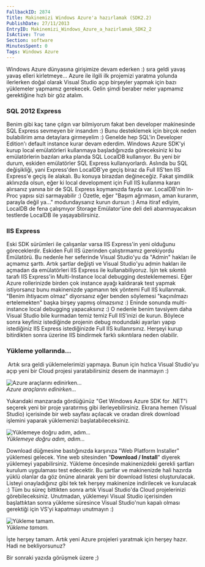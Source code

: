 ```yaml
---
FallbackID: 2874
Title: Makinemizi Windows Azure'a hazırlamak (SDK2.2)
PublishDate: 27/11/2013
EntryID: Makinemizi_Windows_Azure_a_hazirlamak_SDK2_2
IsActive: True
Section: software
MinutesSpent: 0
Tags: Windows Azure
---
```

Windows Azure dünyasına girişimize devam ederken :) sıra geldi yavaş
yavaş elleri kirletmeye... Azure ile ilgili ilk projemizi yaratma
yolunda ilerlerken doğal olarak Visual Studio açıp birşeyler yapmak için
bazı yüklemeler yapmamız gerekecek. Gelin şimdi beraber neler yapmamız
gerektiğine hızlı bir göz atalım.

### SQL 2012 Express

Benim gibi kaç tane çılgın var bilmiyorum fakat ben developer
makinesinde SQL Express sevmeyen bir insandım :) Bunu desteklemek için
birçok neden bulabilirim ama detaylara girmeyelim :) Genelde hep SQL'in
Developer Edition'ı default instance kurar devam ederdim. Windows Azure
SDK'yi kurup local emülatörleri kullanmaya başladığınızda göreceksiniz
ki bu emülatörlerin bazıları arka planda SQL LocalDB kullanıyor. Bu yeni
bir durum, eskiden emülatörler SQL Express kullanıyorlardı. Aslında bu
SQL değişikliği, yani Express'den LocalDB'ye geçiş biraz da Full IIS'ten
IIS Express'e geçiş ile alakalı. Bu konuya birazdan değineceğiz. Fakat
şimdilik aklınızda olsun, eğer ki local development için Full IIS
kullanma kararı alırsanız yanına bir de SQL Express koymanızda fayda
var. LocalDB'nin In-Proc yapısı sizi sarmayabilir :) Özetle, eğer "Başım
ağrımasın, aman kurarım, parayla değil ya..." modundaysanız kurun dursun
:) Ama itiraf ediyim, LocalDB de fena çalışmıyor Storage Emülator'üne
deli deli abanmayacaksın testlerde LocalDB ile yaşayabilirsiniz.

### IIS Express

Eski SDK sürümleri ile çalışanlar varsa IIS Express'in yeni olduğunu
göreceklerdir. Eskiden Full IIS üzerinden çalıştırmamız gerekiyordu
Emülatörü. Bu nedenle her seferinde Visual Studio'yu da "Admin" hakları
ile açmamız şarttı. Artık şartlar değişti ve Visual Studio'yu admin
hakları ile açmadan da emülatörleri IIS Express ile kullanabiliyoruz.
İşin tek sıkıntılı tarafı IIS Express'in Multi-Instance local debugging
desteklememesi. Eğer Azure rollerinizde birden çok instance ayağı
kaldırarak test yapmak istiyorsanız bunu makinenizde yapmanın tek
yöntemi Full IIS kullanmak. "Benim ihtiyacım olmaz" diyorsanız eğer
benden söylemesi "kaçınılmazı ertelemekten" başka birşey yapmış
olmazsınız :) Eninde sonunda multi-instance local debugging yapacaksınız
:) O nedenle benim tavsiyem daha Visual Studio bile kurmadan temiz temiz
Full IIS'inizi de kurun. Böylece sonra keyfiniz istediğinde projenin
debug modundaki ayarları yapıp istediğiniz IIS Express istediğinizde
Full IIS kullanırsınız. Herşeyi kurup bitirdikten sonra üzerine IIS
bindirmek farklı sıkıntılara neden olabilir.

### Yükleme yollarında...

 Artık sıra geldi yüklemelerimizi yapmaya. Bunun için hızlıca Visual
Studio'yu açıp yeni bir Cloud projesi yaratabilirsiniz desem de
inanmayın :)

![Azure araçlarını
edinirken...](http://cdn.daron.yondem.com/assets/2874/install.png)\
*Azure araçlarını edinirken...*

Yukarıdaki manzarada gördüğünüz "Get Windows Azure SDK for .NET"i
seçerek yeni bir proje yaratırmış gibi ilerleyebilirsiniz. Ekrana hemen
(Visual Studio) içerisinde bir web sayfası açılacak ve oradan direk
download işlemini yaparak yüklemenizi başlatabileceksiniz.

![Yüklemeye doğru adım,
adım...](http://cdn.daron.yondem.com/assets/2874/install2.jpg)\
*Yüklemeye doğru adım, adım...*

Download düğmesine bastığınızda karşınıza "Web Platform Installer"
yüklemesi gelecek. Yine web sitesinden "**Download / Install**" diyerek
yüklemeyi yapabilirsiniz. Yükleme öncesinde makinenizdeki gerekli
şartları kurulum uygulaması test edecektir. Bu şartlar ve makinenizde
hali hazırda yüklü olanlar da göz önüne alınarak yeni bir download
listesi oluşturulacak. Listeyi onayladığınız gibi tek tek herşey
makinenize indirilecek ve kurulacak :) Tüm bu süreç bittikten sonra
artık Visual Studio'da Cloud projelerinizi görebileceksiniz. Unutmadan,
yüklemeyi Visual Studio içerisinden başlattıktan sonra yükleme süresince
Visual Studio'nun kapalı olması gerektiği için VS'yi kapatmayı unutmayın
:)

![Yükleme tamam.](http://cdn.daron.yondem.com/assets/2874/install3.png)\
*Yükleme tamam.*

İşte herşey tamam. Artık yeni Azure projeleri yaratmak için herşey
hazır. Hadi ne bekliyorsunuz?

Bir sonraki yazıda görüşmek üzere ;)


